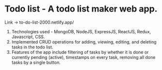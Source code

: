 # Todo list - A todo list maker web app. 
Link -> to-do-list-2000.netlify.app/
1. Technologies used - MongoDB, NodeJS, ExpressJS, ReactJS, Redux, Javascript, CSS.
2. Implemented CRUD operations for adding, viewing, editing, and deleting tasks in the todo list.
3. Features of the app include filtering of tasks by whether it is done or currently pending (active),
   timestamps on every task, removing all done tasks by a single button.
